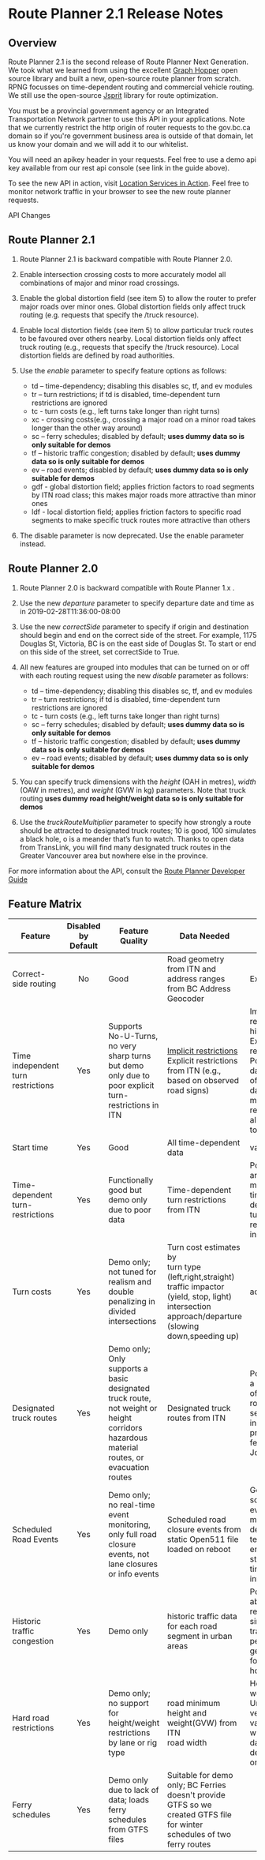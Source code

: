 # Route Planner 2.1 Release Notes

## Overview
Route Planner 2.1 is the second release of Route Planner Next Generation. We took what we learned from using the excellent [Graph Hopper](https://github.com/graphhopper/graphhopper) open source library and built a new, open-source route planner from scratch. RPNG focusses on time-dependent routing and commercial vehicle routing. We still use the open-source [Jsprit](https://github.com/graphhopper/jsprit) library for route optimization.

You must be a provincial government agency or an Integrated Transportation Network partner to use this API in your applications. Note that we currently restrict the http origin of router requests to the gov.bc.ca domain so if you're government business area is outside of that domain, let us know your domain and we will add it to our whitelist. 

You will need an apikey header in your requests. Feel free to use a demo api key available from our rest api console (see link in the guide above).
 
To see the new API in action, visit [Location Services in Action](https://ols-demo.apps.gov.bc.ca/index.html). Feel free to monitor network traffic in your browser to see the new route planner requests.

API Changes

## Route Planner 2.1
1. Route Planner 2.1 is backward compatible with Route Planner 2.0.

2. Enable intersection crossing costs to more accurately model all combinations of major and minor road crossings.

3. Enable the global distortion field (see item 5) to allow the router to prefer major roads over minor ones. Global distortion fields only affect truck routing (e.g. requests that specify the /truck resource).

4. Enable local distortion fields (see item 5) to allow particular truck routes to be favoured over others nearby. Local distortion fields only affect truck routing (e.g., requests that specify the /truck resource). Local distortion fields are defined by road authorities.

5. Use the *enable* parameter to specify feature options as follows:
   * td – time-dependency; disabling this disables sc, tf, and ev modules
   * tr – turn restrictions; if td is disabled, time-dependent turn restrictions are ignored
   * tc - turn costs (e.g., left turns take longer than right turns)
   * xc - crossing costs(e.g., crossing a major road on a minor road takes longer than the other way around)
   * sc – ferry schedules; disabled by default; <b>uses dummy data so is only suitable for demos</b>
   * tf – historic traffic congestion; disabled by default; <b>uses dummy data so is only suitable for demos</b>
   * ev – road events; disabled by default; <b>uses dummy data so is only suitable for demos</b>
   * gdf - global distortion field; applies friction factors to road segments by ITN road class; this makes major roads more attractive than minor ones
   * ldf - local distortion field; applies friction factors to specific road segments to make specific truck routes more attractive than others

6. The disable parameter is now deprecated. Use the enable parameter instead.


 

## Route Planner 2.0
1. Route Planner 2.0 is backward compatible with Route Planner 1.x .

2. Use the new *departure* parameter to specify departure date and time as in 2019-02-28T11:36:00-08:00  

3. Use the new *correctSide* parameter to specify if origin and destination should begin and end on the correct side of the street. For example, 1175 Douglas St, Victoria, BC is on the east side of Douglas St. To start or end on this side of the street, set correctSide to True.

4. All new features are grouped into modules that can be turned on or off with each routing request using the new *disable* parameter as follows:
   * td – time-dependency; disabling this disables sc, tf, and ev modules
   * tr – turn restrictions; if td is disabled, time-dependent turn restrictions are ignored
   * tc - turn costs (e.g., left turns take longer than right turns)
   * sc – ferry schedules; disabled by default; <b>uses dummy data so is only suitable for demos</b>
   * tf – historic traffic congestion; disabled by default; <b>uses dummy data so is only suitable for demos</b>
   * ev – road events; disabled by default; <b>uses dummy data so is only suitable for demos</b>

5. You can specify truck dimensions with the *height* (OAH in metres), *width* (OAW in metres), and *weight* (GVW in kg) parameters. Note that truck routing <b>uses dummy road height/weight data so is only suitable for demos</b>

6. Use the *truckRouteMultiplier* parameter to specify how strongly a route should be attracted to designated truck routes; 10 is good, 100 simulates a black hole, o is a meander that’s fun to watch. Thanks to open data from TransLink, you will find many designated truck routes in the Greater Vancouver area but nowhere else in the province.

For more information about the API, consult the [Route Planner Developer Guide](https://bcgov.github.io/ols-router/router-developer-guide.html)


## Feature Matrix

Feature                | Disabled<br>by Default| Feature Quality | Data Needed            |Data Quality          
|----------------------|:---------:|------------------|-----------------------|----------------------|
Correct-side routing|No|Good|Road geometry from ITN and address ranges from BC Address Geocoder|Excellent|
Time independent turn restrictions|Yes|Supports No-U-Turns, no very sharp turns but demo only due to poor explicit turn-restrictions in ITN|[Implicit restrictions](https://www.mapbox.com/mapping/mapping-for-navigation/implicit-restrictions/)<br>Explicit restrictions from ITN (e.g., based on observed road signs)|Implicit restrictions: high<br> Explicit restrictions: Poor. The data is often out of date or missing restrictions all together.
Start time|Yes|Good|All time-dependent data|variable|
Time-dependent turn-restrictions|Yes|Functionally good but demo only due to poor data|Time-dependent turn restrictions from ITN|Poor. There are many missing time-dependent turn-restrictions in the data.
Turn costs|Yes|Demo only; not tuned for realism and double penalizing in divided intersections|Turn cost estimates by<br>turn type (left,right,straight)<br>traffic impactor (yield, stop, light)<br> intersection approach/departure (slowing down,speeding up)| acceptable
Designated truck routes|Yes|Demo only; Only supports a basic designated truck route, not weight or height corridors hazardous material routes, or evacuation routes|Designated truck routes from ITN| Poor; only a handful of truck route segments in the province (a few in Ft St John)
Scheduled Road Events|Yes|Demo only; no real-time event monitoring, only full road closure events, not lane closures or info events| Scheduled road closure events from static Open511 file loaded on reboot|Good for some events; too much descriptive text, not enough structured time intervals
Historic traffic congestion|Yes|Demo only|historic traffic data for each road segment in urban areas|Poor; In the absense of real data, simulated traffic peaks were generated for rush hour only.
Hard road restrictions|Yes|Demo only; no support for height/weight restrictions by lane or rig type|road minimum height and weight(GVW) from ITN<br>road width|Height, weight: Unknown; very few values<br>width: no data in ITN, demo data only
Ferry schedules|Yes|Demo only due to lack of data; loads ferry schedules from GTFS files|Suitable for demo only; BC Ferries doesn't provide GTFS so we created GTFS file for winter schedules of two ferry routes

